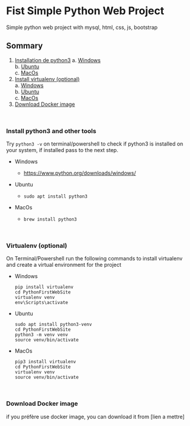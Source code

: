 # Fist Simple Python Web Project
Simple python web project with mysql, html, css, js, bootstrap

## Sommary
1. [Installation de python3](#installation-de-python3)
    a. [Windows](#windows)<br>
    b. [Ubuntu](#ubuntu)<br>
    c. [MacOs](#macos)  <br>
2. [Install virtualenv (optional)](#install-virtualenv-(optional))<br>
    a. [Windows](#windows)<br>
    b. [Ubuntu](#ubuntu)<br>
    c. [MacOs](#macos)<br>
3. [Download Docker image](#download-docker-image)<br>

<br>

### Install python3 and other tools

Try `python3 -v` on terminal/powershell to check if python3 is installed on your system, if installed pass to the next step.

- Windows
    - https://www.python.org/downloads/windows/

- Ubuntu
    - `sudo apt install python3`

- MacOs
    - `brew install python3`

<br>

### Virtualenv (optional)
On Terminal/Powershell run the following commands to install virtualenv and create a virtual environment for the project

- Windows
    ```
    pip install virtualenv
    cd PythonFirstWebSite
    virtualenv venv
    env\Scripts\activate
    ```

- Ubuntu
    ```
    sudo apt install python3-venv
    cd PythonFirstWebSite
    python3 -m venv venv
    source venv/bin/activate
    ```

- MacOs
    ```
    pip3 install virtualenv
    cd PythonFirstWebSite
    virtualenv venv
    source venv/bin/activate
    ```


<br>

### Download Docker image
if you préfère use docker image, you can download it from [lien a mettre]